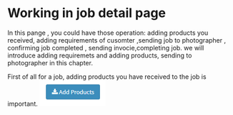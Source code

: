 # Working in job detail page

In this pange , you could have those operation: adding products you received,  adding requirements of cusomter ,sending job to photographer , confirming job completed ,  sending invocie,completing job. we will introduce adding requiremets and adding products, sending to photographer in this chapter.

First of all for a job, adding products you have received to the job is important. ![](/assets/job_add_products_received.png)



